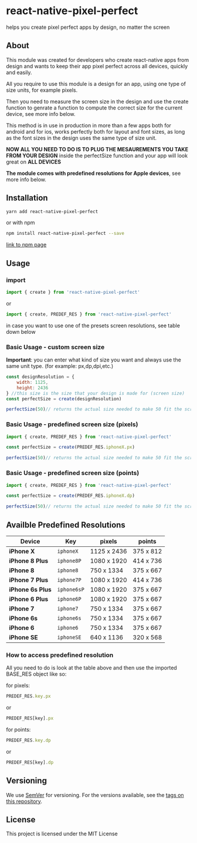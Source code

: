 # react-native-pixel-perfect

helps you create pixel perfect apps by design, no matter the screen

## About

This module was created for developers who create react-native apps from design and wants to keep their app pixel perfect across all devices, quickly and easily.

All you require to use this module is a design for an app, using one type of size units, for example pixels.

Then you need to measure the screen size in the design and use the create function to genrate a function to compute the correct size for the current device, see more info below.

This method is in use in production in more than a few apps both for android and for ios, works perfectly both for layout and font sizes, as long as the font sizes in the design uses the same type of size unit.

**NOW ALL YOU NEED TO DO IS TO PLUG THE MESAUREMENTS YOU TAKE FROM YOUR DESIGN** inside the perfectSize function and your app will look great on **ALL DEVICES**

**The module comes with predefined resolutions for Apple devices**, see more info below.

## Installation

```bash
yarn add react-native-pixel-perfect
```

or with npm

```bash
npm install react-native-pixel-perfect --save
```

[link to npm page](https://www.npmjs.com/package/react-native-pixel-perfect)

## Usage

### import

```javascript
import { create } from 'react-native-pixel-perfect'
```

or

```javascript
import { create, PREDEF_RES } from 'react-native-pixel-perfect'
```

in case you want to use one of the presets screen resolutions, see table down below

### Basic Usage - custom screen size

**Important**: you can enter what kind of size you want and always use the same unit type. (for example: px,dp,dpi,etc.)

```javascript
const designResolution = {
    width: 1125,
    height: 2436
} //this size is the size that your design is made for (screen size)
const perfectSize = create(designResolution)

perfectSize(50)// returns the actual size needed to make 50 fit the screen perfectly according to original design
```

### Basic Usage - predefined screen size (pixels)

```javascript
import { create, PREDEF_RES } from 'react-native-pixel-perfect'

const perfectSize = create(PREDEF_RES.iphoneX.px)

perfectSize(50)// returns the actual size needed to make 50 fit the screen perfectly according to original design
```

### Basic Usage - predefined screen size (points)

```javascript
import { create, PREDEF_RES } from 'react-native-pixel-perfect'

const perfectSize = create(PREDEF_RES.iphoneX.dp)

perfectSize(50)// returns the actual size needed to make 50 fit the screen perfectly according to original design
```

## Availble Predefined Resolutions

Device                              | Key         | pixels      | points
------------------------------------|-------------|-------------|------------
**iPhone X**                        |`iphoneX`    | 1125 x 2436 | 375 x 812  |
**iPhone 8 Plus**                   |`iphone8P`   | 1080 x 1920 | 414 x 736  |
**iPhone 8**                        |`iphone8`    | 750 x 1334  | 375 x 667  |
**iPhone 7 Plus**                   |`iphone7P`   | 1080 x 1920 | 414 x 736  |
**iPhone 6s Plus**                  |`iphone6sP`  | 1080 x 1920 | 375 x 667  |
**iPhone 6 Plus**                   |`iphone6P`   | 1080 x 1920 | 375 x 667  |
**iPhone 7**                        |`iphone7`    | 750 x 1334  | 375 x 667  |
**iPhone 6s**                       |`iphone6s`   | 750 x 1334  | 375 x 667  |
**iPhone 6**                        |`iphone6`    | 750 x 1334  | 375 x 667  |
**iPhone SE**                       |`iphoneSE`   | 640 x 1136  | 320 x 568  |

### How to access predefined resolution

All you need to do is look at the table above and then use the imported BASE_RES object like so:

for pixels:

```javascript
PREDEF_RES.key.px
```

or

```javascript
PREDEF_RES[key].px
```

for points:

```javascript
PREDEF_RES.key.dp
```

or

```javascript
PREDEF_RES[key].dp
```

## Versioning

We use [SemVer](http://semver.org/) for versioning. For the versions available, see the [tags on this repository](https://github.com/your/project/tags).

## License

This project is licensed under the MIT License
